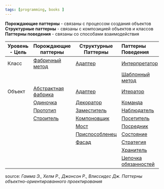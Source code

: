 ```yaml
---
tags: [programming, books ]
---
```


**Порождающие паттерны** - связаны с процессом создания объектов
**Структурные паттерны** - связаны с композицией объектов и классов
**Паттерны поведения** - связаны со способами взаимодействия 

| Уровень - Цель | Порождающие паттерны                             | Структурные Паттерны                | Паттерны Поведения                                          |
| -------------- | ------------------------------------------------ | ----------------------------------- |:----------------------------------------------------------- |
| Класс          | [Фабричный метод](паттерн%20Фабричный%20метод.md)                | [Адаптер](pattern%20Adapter.md)          | [Интерпретатор](pattern_Interpretator.md)                      |
|                |                                                  |                                     | [Шаблонный метод](patter_Shablon%20method)                  |
| Объект         | [Абстрактная фабрика](pattern_Abstract%20Fabric.md) | [Адаптер](pattern%20Adapter.md)          | [Итератор](pattern_Iterrator)                               |
|                | [Одиночка](pattern_Singleton.md)                     | [Декоратор](Паттерн%20Декоратор.md)      | [Команда](pattern_Command)                                  |
|                | [Прототип](pattern%20prototype.md)                    | [Заместитель](pattern_Proxy)        | [Наблюдатель](pattern_Observer)                             |
|                | [Строитель](pattern_Builder)                     | [Компоновщик](pattern_Composite)    | [Посетитель](pattern_Visitor)                               |
|                |                                                  | [Мост](pattern%20Bridge.md)              | [Посредник](pattern_Mediator)                               |
|                |                                                  | [Приспособленец](pattern_FlyWeight) | [Состояние](pattern%20State.md)                                  |
|                |                                                  | [Фасад](pattern_Facade)             | [Стратегия](pattern_Strategy.md)                               |
|                |                                                  |                                     | [Хранитель](pattern_Memento)                                |
|                |                                                  |                                     | [Цепочка обязанностей](pattern_Chain%20of%20responsibility) |

source: _Гамма Э., Хелм Р., Джонсон Р., Влиссидес Дж. Паттерны объектно-ориентированного проектирования_